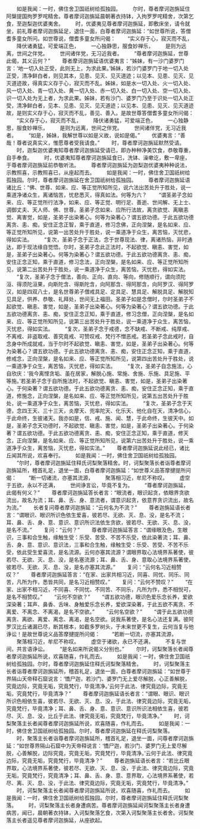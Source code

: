 <!-- { "loadSidebar": true } -->
　　如是我闻：一时，佛住舍卫国祇树给孤独园。
　　尔时，尊者摩诃迦旃延住阿槃提国拘罗罗咤精舍。尊者摩诃迦旃延晨朝著衣持钵，入拘罗罗咤精舍，次第乞食，至迦梨迦优婆夷舍。
　　时，优婆夷见尊者摩诃迦旃延，即敷床坐，请令就坐，前礼尊者摩诃迦旃延足，退住一面，白尊者摩诃迦旃延：“如世尊所说，答僧耆多童女所问。如世尊说，僧耆多童女所问偈：
　　“实义存于心，寂灭而不乱，
　　降伏诸勇猛，可爱端正色，
　　一心独静思，服食妙禅乐，
　　是则为远离，世间之伴党。
　　世间诸伴党，无习近我者。
　　“尊者摩诃迦旃延，世尊此偈，其义云何？”
　　尊者摩诃迦旃延语优婆夷言：“姊妹，有一沙门婆罗门言：‘地一切入处正受，此则无上，为求此果。’姊妹，若沙门婆罗门于地一切入处正受，清净鲜白者，则见其本，见患、见灭、见灭道迹；以见本、见患、见灭、见灭道迹故，得真实义存于心，寂灭而不乱。姊妹，如是水一切入处、火一切入处、风一切入处、青一切入处、黄一切入处、赤一切入处、白一切入处、空一切入处、识一切入处为无上者，为求此果。姊妹，若有沙门、婆罗门乃至于识处一切入处正受，清净鲜白者，见本、见患、见灭、见灭道迹；以见本、见患、见灭、见灭道迹故，是则实义存于心，寂灭而不乱，善见、善入。是故世尊答僧耆多童女所问偈：
　　“实义存于心，寂灭而不乱，
　　降伏诸勇猛，可爱端正色，
　　一心独静思，服食妙禅乐，
　　是则为远离，世间之伴党。
　　世间诸伴党，无习近我者。
　　“如是，姊妹，我解世尊以如是义故，说如是偈。”
　　优婆夷言：“善哉！尊者说真实义，惟愿尊者受我请食。”
　　时，尊者摩诃迦旃延默然受请。
　　时，迦梨迦优婆夷知尊者摩诃迦旃延受请已，即办种种净美饮食，恭敬尊重，自手奉食。
　　时，优婆夷知尊者摩诃迦旃延食已，洗钵、澡嗽讫，敷一卑座，于尊者摩诃迦旃延前恭敬听法。
　　尊者摩诃迦旃延为迦梨迦优婆夷种种说法，示教照喜，示教照喜已，从座起而去。
　　如是我闻：一时，佛住舍卫国祇树给孤独园。尔时，尊者摩诃迦旃延在舍卫国祇树给孤独园。
　　尊者摩诃迦旃延语诸比丘：“佛、世尊、如来、应、等正觉所知所见，说六法出苦处升于胜处，说一乘道净诸众生，离诸恼苦，忧悲悉灭，得真如法。何等为六？
　　“谓圣弟子念如来、应、等正觉所行法净，如来、应、等正觉、明行足、善逝、世间解、无上士、调御丈夫、天人师、佛、世尊。圣弟子念如来、应所行法故，离贪欲觉、离瞋恚觉、离害觉，如是，圣弟子出染著心。何等为染著心？谓五欲功德。于此五欲功德离贪、恚、痴，安住正念正智，乘于直道，修习念佛，正向涅槃，是名如来、应、等正觉所知所见，说第一出苦处升于胜处，说一乘道净于众生，离苦恼，灭忧悲，得如实法。
　　“复次，圣弟子念于正法，念于世尊现法、律，离诸热恼，非时通达，即于现法缘自觉悟。尔时，圣弟子念此正法时，不起欲觉、瞋恚、害觉，如是，圣弟子出染著心。何等为染著心？谓五欲功德。于此五欲功德离贪、恚、痴，安住正念正知，乘于直道，修习念法，正向涅槃，是名如来、应、等正觉所知所见，说第二出苦处升于胜处，说一乘道净于众生，离苦恼，灭忧悲，得如实法。
　　“复次，圣弟子念于僧法，善向、正向、直向、等向，修随顺行，谓向须陀洹、得须陀洹果，向斯陀含、得斯陀含，向阿那含、得阿那含，向阿罗汉、得阿罗汉，如是四双八士，是名世尊弟子僧戒具足、定具足、慧具足、解脱具足、解脱知见具足，供养、恭敬、礼拜处，世间无上福田。圣弟子如是念僧时，尔时圣弟子不起欲觉、瞋恚、害觉，如是，圣弟子出染著心。何等为染著心？谓五欲功德。于此五欲功德离贪、恚、痴，安住正念正知，乘于直道，修习念僧，正向涅槃，是名如来、应、等正觉所知所见，说第三出苦处升于胜处，说一乘道净于众生，离苦恼，灭忧悲，得如实法。
　　“复次，圣弟子念于戒德，念不缺戒、不断戒、纯厚戒、不离戒、非盗取戒、善究竟戒、可赞叹戒、梵行不憎恶戒。若圣弟子念此戒时，自念身中所成就戒，当于尔时不起欲觉、瞋恚、害觉，如是，圣弟子出染著心。何等为染著心？谓五欲功德。于此五欲功德离贪、恚、痴，安住正念正知，乘于直道，修戒念，正向涅槃，是名如来、应、等正觉所知所见，说第四出苦处升于胜处，说一乘道净于众生，离苦恼，灭忧悲，得如实法。
　　“复次，圣弟子自念施法，心自欣庆：‘我今离悭贪垢、虽在居家，解脱心施、常施、舍施、乐施、具足施、平等施。’若圣弟子念于自所施法时，不起欲觉、瞋恚、害觉，如是，圣弟子出染著心。于何染著？谓五欲功德。于此五欲功德离贪、恚、痴，安住正念正知，乘于直道，修施念，正向涅槃，是名如来、应、等正觉所知所见，说第五出苦处升于胜处，说一乘道净于众生，离苦恼，灭忧悲，得如实法。
　　“复次，圣弟子念于天德，念四王天、三十三天，炎摩天、兜率陀天、化乐天、他化自在天，清净信心，于此命终，生彼诸天。我亦如是，信、戒、施、闻、慧，于此命终，生彼天中。如是，圣弟子念天功德时，不起欲觉、瞋恚、害觉，如是，圣弟子出染著心。于何染著？谓五欲功德。于此五欲功德离贪、恚、痴，安住正念正知，乘于直道，修天念，正向涅槃，是名如来、应、等正觉所知所见，说第六出苦处升于胜处，说一乘道净于众生，离苦恼，灭忧悲，得如实法。”
　　尊者摩诃迦旃延说此经已，诸比丘闻其所说，欢喜奉行。
　　如是我闻：一时，佛住舍卫国祇树给孤独园。
　　“尔时，尊者摩诃迦旃延住释氏诃梨聚落精舍。时，诃梨聚落长者诣尊者摩诃迦旃延所，稽首礼足，退坐一面，白尊者摩诃迦旃延：“如世尊义品答摩揵提所问偈：
　　“断一切诸流，亦塞其流源，
　　聚落相习近，牟尼不称叹。
　　虚空于五欲，永以不还满，
　　世间诤言讼，毕竟不复为。
　　“尊者摩诃迦旃延，此偈有何义？”
　　尊者摩诃迦旃延答长者言：“眼流者，眼识起贪，依眼界贪欲流出，故名为流；耳、鼻、舌、身、意流者，谓意识起贪，依意界贪识流出，故名为流。”
　　长者复问尊者摩诃迦旃延：“云何名为不流？”
　　尊者迦旃延语长者言：“谓眼识、眼识所识色依生爱喜，彼若尽、无欲、灭、息、没，是名不流；耳、鼻、舌、身、意、意识、意识所识法依生贪欲，彼若尽、无欲、灭、息、没，是名不流。”
　　复问：“云何？”
　　尊者摩诃迦旃延答言：“谓缘眼及色，生眼识，三事和合生触，缘触生受：乐受、苦受、不苦不乐受，依此染著流；耳、鼻、舌、身、意、意识、意识法，三事和合生触，缘触生受：乐受、苦受、不苦不乐受，依此受生爱喜流，是名流源。云何亦塞其流源？谓眼界取心法境界系著使，彼若尽、无欲、灭、息、没，是名塞流源；耳、鼻、舌、身、意取心法境界系著使，彼若尽、无欲、灭、息、没，是名亦塞其流源。”
　　复问：“云何名习近相赞叹？”
　　尊者摩诃迦旃延答言：“在家、出家共相习近，同喜、同忧、同乐、同苦，凡所为作，悉皆共同，是名习近相赞叹。”
　　复问：“云何不赞叹？”
　　“在家、出家不相习近，不同喜、不同忧、不同苦、不同乐，凡所为作，悉不相悦可，是名不相赞叹。”
　　“云何不空欲？”
　　“谓五欲功德，眼识色爱乐念长养，爱欲深染著；耳声、鼻香、舌味、身触爱乐念长养，爱欲深染著，于此五欲不离贪、不离爱、不离念、不离渴，是名不空欲。”
　　“云何名空欲？”
　　“谓于此五欲功德离贪、离欲、离爱、离念、离渴，是名空欲。说我系著使，是名心法还复满。彼阿罗汉比丘诸漏已尽，断其根本，如截多罗树头，于未来世更不复生，云何当复与他诤讼！是故世尊说义品答摩揵提所问偈：
　　“若断一切流，亦塞其流源，
　　聚落相习近，牟尼不称叹。
　　虚空于诸欲，永已不还满，
　　不复与世间，共言语诤讼。
　　“是名如来所说偈义分别也。”
　　尔时，诃梨聚落长者闻尊者摩诃迦旃延所说，欢喜随喜，作礼而去。
　　如是我闻：一时，佛住舍卫国祇树给孤独园。尔时，尊者摩诃迦旃延住释氏诃梨聚落精舍。
　　时，诃梨聚落主长者诣尊者摩诃迦旃延所，稽首礼足，退坐一面，白尊者摩诃迦旃延：“如世尊于界隔山天帝释石窟说言：‘憍尸迦，若沙门、婆罗门无上爱尽解脱，心正善解脱，究竟边际，究竟无垢，究竟梵行，毕竟清净。’云何于此法、律究竟边际，究竟无垢，究竟梵行，毕竟清净？”
　　尊者摩诃迦旃延语长者言：“谓眼、眼识、眼识所识色相依生喜，彼若尽、无欲、灭、息、没，于此法、律究竟边际，究竟无垢，究竟梵行，毕竟清净；耳、鼻、舌、身、意、意识、意识所识法相依生喜，彼若尽、灭、息、没，比丘于此法、律究竟无垢，究竟梵行，毕竟清净。”
　　时，诃梨聚落主长者闻尊者摩诃迦旃延所说，欢喜随喜，作礼而去。
　　如是我闻：一时，佛住舍卫国祇树给孤独园。尔时，尊者摩诃迦旃延在释氏诃梨聚落。
　　时，聚落主长者诣尊者摩诃迦旃延所，稽首礼足，退坐一面，问尊者摩诃迦旃延：“如世尊界隔山石窟中为天帝释说言：‘憍尸迦，若沙门、婆罗门无上爱尽解脱，心善解脱，边际究竟，究竟无垢，究竟梵行，毕竟清净。’云何于此法、律究竟边际，究竟无垢，究竟梵行，毕竟清净？”
　　尊者迦旃延语长者言：“若比丘眼界取，心法境界系著使，彼若尽、无欲、灭、息、没，于此法、律究竟边际，究竟无垢，究竟梵行，究竟清净；耳、鼻、舌、身、意、意界取，心法境界系著使，若尽、离、灭、息、没，于此法、律究竟边际，究竟无垢，究竟梵行，毕竟清净。”
　　时，诃梨聚落主长者闻尊者摩诃迦旃延所说，欢喜随喜，作礼而去。
　　如是我闻：一时，佛住舍卫国祇树给孤独园。尔时，尊者摩诃迦旃延住释氏诃梨聚落。
　　时，诃梨聚落主长者身遭病苦。尊者摩诃迦旃延闻诃梨聚落主长者身遭病苦，闻已，晨朝著衣持钵，入诃梨聚落乞食，次第入诃梨聚落主长者舍。诃梨聚落主长者遥见尊者摩诃迦旃延，从座欲起。
